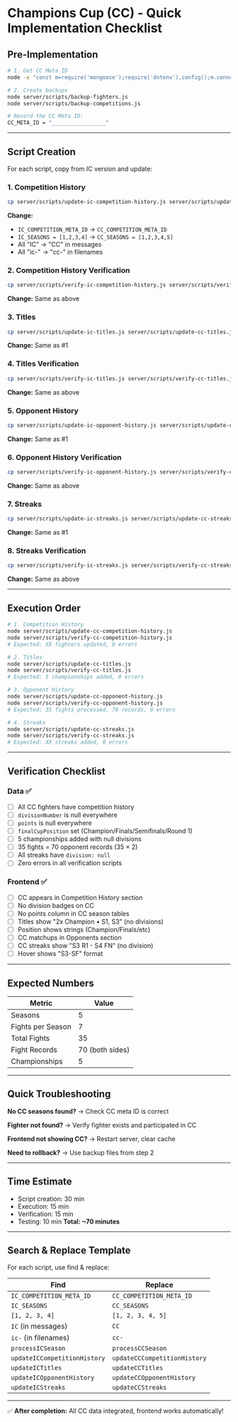 # Champions Cup (CC) - Quick Implementation Checklist

## Pre-Implementation

```bash
# 1. Get CC Meta ID
node -e "const m=require('mongoose');require('dotenv').config();m.connect(process.env.MONGODB_URI).then(async()=>{const r=await m.connection.db.collection('competitionmetas').findOne({competitionName:'Champions Cup'});console.log('CC_META_ID:',r._id.toString());process.exit(0)});"

# 2. Create backups
node server/scripts/backup-fighters.js
node server/scripts/backup-competitions.js

# Record the CC Meta ID:
CC_META_ID = "_________________"
```

---

## Script Creation

For each script, copy from IC version and update:

### 1. Competition History
```bash
cp server/scripts/update-ic-competition-history.js server/scripts/update-cc-competition-history.js
```
**Change:**
- `IC_COMPETITION_META_ID` → `CC_COMPETITION_META_ID`
- `IC_SEASONS = [1,2,3,4]` → `CC_SEASONS = [1,2,3,4,5]`
- All "IC" → "CC" in messages
- All "ic-" → "cc-" in filenames

### 2. Competition History Verification
```bash
cp server/scripts/verify-ic-competition-history.js server/scripts/verify-cc-competition-history.js
```
**Change:** Same as above

### 3. Titles
```bash
cp server/scripts/update-ic-titles.js server/scripts/update-cc-titles.js
```
**Change:** Same as #1

### 4. Titles Verification
```bash
cp server/scripts/verify-ic-titles.js server/scripts/verify-cc-titles.js
```
**Change:** Same as above

### 5. Opponent History
```bash
cp server/scripts/update-ic-opponent-history.js server/scripts/update-cc-opponent-history.js
```
**Change:** Same as #1

### 6. Opponent History Verification
```bash
cp server/scripts/verify-ic-opponent-history.js server/scripts/verify-cc-opponent-history.js
```
**Change:** Same as above

### 7. Streaks
```bash
cp server/scripts/update-ic-streaks.js server/scripts/update-cc-streaks.js
```
**Change:** Same as #1

### 8. Streaks Verification
```bash
cp server/scripts/verify-ic-streaks.js server/scripts/verify-cc-streaks.js
```
**Change:** Same as above

---

## Execution Order

```bash
# 1. Competition History
node server/scripts/update-cc-competition-history.js
node server/scripts/verify-cc-competition-history.js
# Expected: XX fighters updated, 0 errors

# 2. Titles
node server/scripts/update-cc-titles.js
node server/scripts/verify-cc-titles.js
# Expected: 5 championships added, 0 errors

# 3. Opponent History
node server/scripts/update-cc-opponent-history.js
node server/scripts/verify-cc-opponent-history.js
# Expected: 35 fights processed, 70 records, 0 errors

# 4. Streaks
node server/scripts/update-cc-streaks.js
node server/scripts/verify-cc-streaks.js
# Expected: XX streaks added, 0 errors
```

---

## Verification Checklist

### Data ✅
- [ ] All CC fighters have competition history
- [ ] `divisionNumber` is null everywhere
- [ ] `points` is null everywhere
- [ ] `finalCupPosition` set (Champion/Finals/Semifinals/Round 1)
- [ ] 5 championships added with null divisions
- [ ] 35 fights = 70 opponent records (35 × 2)
- [ ] All streaks have `division: null`
- [ ] Zero errors in all verification scripts

### Frontend ✅
- [ ] CC appears in Competition History section
- [ ] No division badges on CC
- [ ] No points column in CC season tables
- [ ] Titles show "2x Champion • S1, S3" (no divisions)
- [ ] Position shows strings (Champion/Finals/etc)
- [ ] CC matchups in Opponents section
- [ ] CC streaks show "S3 R1 - S4 FN" (no division)
- [ ] Hover shows "S3-SF" format

---

## Expected Numbers

| Metric | Value |
|--------|-------|
| Seasons | 5 |
| Fights per Season | 7 |
| Total Fights | 35 |
| Fight Records | 70 (both sides) |
| Championships | 5 |

---

## Quick Troubleshooting

**No CC seasons found?**
→ Check CC meta ID is correct

**Fighter not found?**
→ Verify fighter exists and participated in CC

**Frontend not showing CC?**
→ Restart server, clear cache

**Need to rollback?**
→ Use backup files from step 2

---

## Time Estimate

- Script creation: 30 min
- Execution: 15 min
- Verification: 15 min
- Testing: 10 min
**Total: ~70 minutes**

---

## Search & Replace Template

For each script, use find & replace:

| Find | Replace |
|------|---------|
| `IC_COMPETITION_META_ID` | `CC_COMPETITION_META_ID` |
| `IC_SEASONS` | `CC_SEASONS` |
| `[1, 2, 3, 4]` | `[1, 2, 3, 4, 5]` |
| `IC` (in messages) | `CC` |
| `ic-` (in filenames) | `cc-` |
| `processICSeason` | `processCCSeason` |
| `updateICCompetitionHistory` | `updateCCCompetitionHistory` |
| `updateICTitles` | `updateCCTitles` |
| `updateICOpponentHistory` | `updateCCOpponentHistory` |
| `updateICStreaks` | `updateCCStreaks` |

---

✅ **After completion:** All CC data integrated, frontend works automatically!

